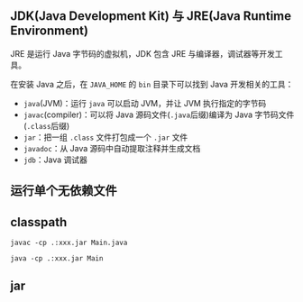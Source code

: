 ## JDK(Java Development Kit) 与 JRE(Java Runtime Environment)

JRE 是运行 Java 字节码的虚拟机，JDK 包含 JRE 与编译器，调试器等开发工具。

在安装 Java 之后，在 `JAVA_HOME` 的 `bin` 目录下可以找到 Java 开发相关的工具：
* `java`(JVM)：运行 `java` 可以启动 JVM，并让 JVM 执行指定的字节码
* `javac`(compiler)：可以将 Java 源码文件(`.java`后缀)编译为 Java 字节码文件(`.class`后缀)
* `jar`：把一组 `.class` 文件打包成一个 `.jar` 文件
* `javadoc`：从 Java 源码中自动提取注释并生成文档
* `jdb`：Java 调试器

## 运行单个无依赖文件

## classpath

    javac -cp .:xxx.jar Main.java

    java -cp .:xxx.jar Main

## jar
